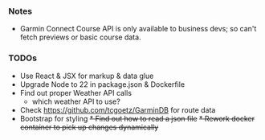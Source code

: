 ### Notes

* Garmin Connect Course API is only available to business devs; so can't fetch previews or basic course data.

### TODOs

* Use React & JSX for markup & data glue
* Upgrade Node to 22 in package.json & Dockerfile
* Find out proper Weather API calls
  * which weather API to use?
* Check https://github.com/tcgoetz/GarminDB for route data
* Bootstrap for styling
~~* Find out how to read a json file~~
~~* Rework docker container to pick up changes dynamically~~